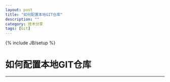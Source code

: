 ```yaml
---
layout: post
title: "如何配置本地GIT仓库"
description: ""
category: 技术分享
tags: [Git]
---
```


{% include JB/setup %}
# 如何配置本地GIT仓库
---

<!--break-->
